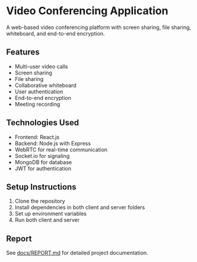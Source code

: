 # Video Conferencing Application

A web-based video conferencing platform with screen sharing, file sharing, whiteboard, and end-to-end encryption.

## Features

- Multi-user video calls
- Screen sharing
- File sharing
- Collaborative whiteboard
- User authentication
- End-to-end encryption
- Meeting recording

## Technologies Used

- Frontend: React.js
- Backend: Node.js with Express
- WebRTC for real-time communication
- Socket.io for signaling
- MongoDB for database
- JWT for authentication

## Setup Instructions

1. Clone the repository
2. Install dependencies in both client and server folders
3. Set up environment variables
4. Run both client and server

## Report

See [docs/REPORT.md](docs/REPORT.md) for detailed project documentation.
